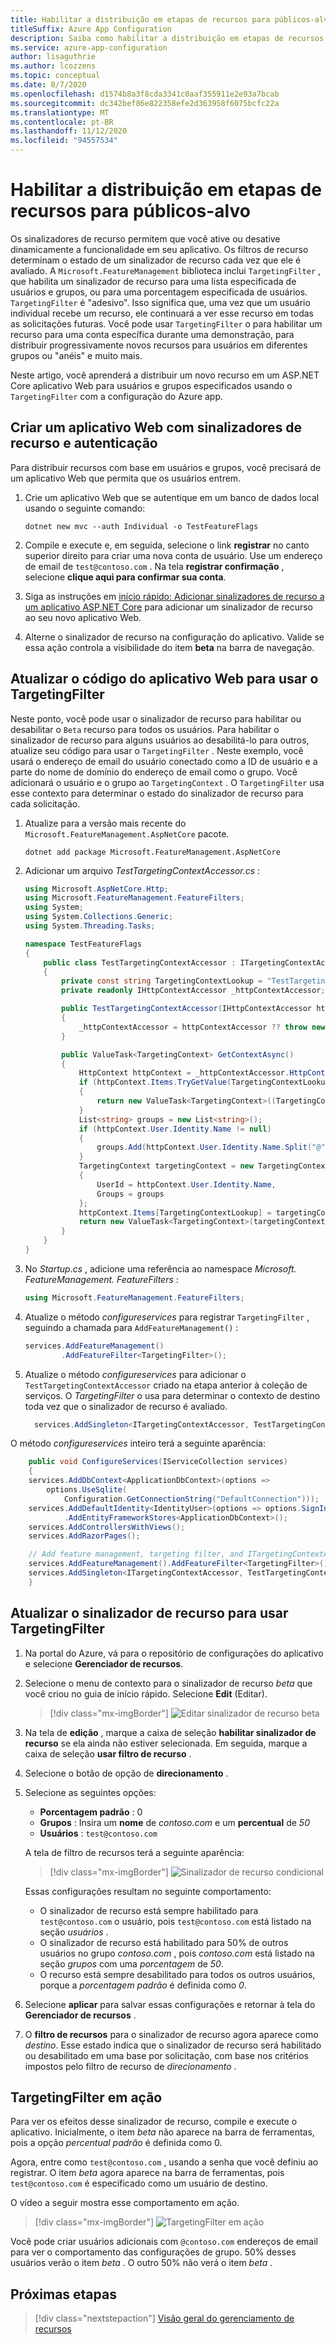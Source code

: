 ```yaml
---
title: Habilitar a distribuição em etapas de recursos para públicos-alvo
titleSuffix: Azure App Configuration
description: Saiba como habilitar a distribuição em etapas de recursos para públicos-alvo
ms.service: azure-app-configuration
author: lisaguthrie
ms.author: lcozzens
ms.topic: conceptual
ms.date: 8/7/2020
ms.openlocfilehash: d1574b8a3f8cda3341c0aaf355911e2e93a7bcab
ms.sourcegitcommit: dc342bef86e822358efe2d363958f6075bcfc22a
ms.translationtype: MT
ms.contentlocale: pt-BR
ms.lasthandoff: 11/12/2020
ms.locfileid: "94557534"
---
```

# <a name="enable-staged-rollout-of-features-for-targeted-audiences"></a>Habilitar a distribuição em etapas de recursos para públicos-alvo

Os sinalizadores de recurso permitem que você ative ou desative dinamicamente a funcionalidade em seu aplicativo. Os filtros de recurso determinam o estado de um sinalizador de recurso cada vez que ele é avaliado. A `Microsoft.FeatureManagement` biblioteca inclui `TargetingFilter` , que habilita um sinalizador de recurso para uma lista especificada de usuários e grupos, ou para uma porcentagem especificada de usuários. `TargetingFilter` é "adesivo". Isso significa que, uma vez que um usuário individual recebe um recurso, ele continuará a ver esse recurso em todas as solicitações futuras. Você pode usar `TargetingFilter` o para habilitar um recurso para uma conta específica durante uma demonstração, para distribuir progressivamente novos recursos para usuários em diferentes grupos ou "anéis" e muito mais.

Neste artigo, você aprenderá a distribuir um novo recurso em um ASP.NET Core aplicativo Web para usuários e grupos especificados usando o `TargetingFilter` com a configuração do Azure app.

## <a name="create-a-web-application-with-feature-flags-and-authentication"></a>Criar um aplicativo Web com sinalizadores de recurso e autenticação

Para distribuir recursos com base em usuários e grupos, você precisará de um aplicativo Web que permita que os usuários entrem.

1. Crie um aplicativo Web que se autentique em um banco de dados local usando o seguinte comando:

   ```dotnetcli
   dotnet new mvc --auth Individual -o TestFeatureFlags
   ```

1. Compile e execute e, em seguida, selecione o link **registrar** no canto superior direito para criar uma nova conta de usuário. Use um endereço de email de `test@contoso.com` . Na tela **registrar confirmação** , selecione **clique aqui para confirmar sua conta**.

1. Siga as instruções em [início rápido: Adicionar sinalizadores de recurso a um aplicativo ASP.NET Core](./quickstart-feature-flag-aspnet-core.md) para adicionar um sinalizador de recurso ao seu novo aplicativo Web.

1. Alterne o sinalizador de recurso na configuração do aplicativo. Valide se essa ação controla a visibilidade do item **beta** na barra de navegação.

## <a name="update-the-web-application-code-to-use-targetingfilter"></a>Atualizar o código do aplicativo Web para usar o TargetingFilter

Neste ponto, você pode usar o sinalizador de recurso para habilitar ou desabilitar o `Beta` recurso para todos os usuários. Para habilitar o sinalizador de recurso para alguns usuários ao desabilitá-lo para outros, atualize seu código para usar o `TargetingFilter` . Neste exemplo, você usará o endereço de email do usuário conectado como a ID de usuário e a parte do nome de domínio do endereço de email como o grupo. Você adicionará o usuário e o grupo ao `TargetingContext` . O `TargetingFilter` usa esse contexto para determinar o estado do sinalizador de recurso para cada solicitação.

1. Atualize para a versão mais recente do `Microsoft.FeatureManagement.AspNetCore` pacote.

   ```dotnetcli
   dotnet add package Microsoft.FeatureManagement.AspNetCore
   ```

1. Adicionar um arquivo *TestTargetingContextAccessor.cs* :

    ```csharp
    using Microsoft.AspNetCore.Http;
    using Microsoft.FeatureManagement.FeatureFilters;
    using System;
    using System.Collections.Generic;
    using System.Threading.Tasks;

    namespace TestFeatureFlags
    {
        public class TestTargetingContextAccessor : ITargetingContextAccessor
        {
            private const string TargetingContextLookup = "TestTargetingContextAccessor.TargetingContext";
            private readonly IHttpContextAccessor _httpContextAccessor;

            public TestTargetingContextAccessor(IHttpContextAccessor httpContextAccessor)
            {
                _httpContextAccessor = httpContextAccessor ?? throw new ArgumentNullException(nameof(httpContextAccessor));
            }

            public ValueTask<TargetingContext> GetContextAsync()
            {
                HttpContext httpContext = _httpContextAccessor.HttpContext;
                if (httpContext.Items.TryGetValue(TargetingContextLookup, out object value))
                {
                    return new ValueTask<TargetingContext>((TargetingContext)value);
                }
                List<string> groups = new List<string>();
                if (httpContext.User.Identity.Name != null)
                {
                    groups.Add(httpContext.User.Identity.Name.Split("@", StringSplitOptions.None)[1]);
                }
                TargetingContext targetingContext = new TargetingContext
                {
                    UserId = httpContext.User.Identity.Name,
                    Groups = groups
                };
                httpContext.Items[TargetingContextLookup] = targetingContext;
                return new ValueTask<TargetingContext>(targetingContext);
            }
        }
    }
    ```

1. No *Startup.cs* , adicione uma referência ao namespace *Microsoft. FeatureManagement. FeatureFilters* :

    ```csharp
    using Microsoft.FeatureManagement.FeatureFilters;
    ```

1. Atualize o método *configureservices* para registrar `TargetingFilter` , seguindo a chamada para `AddFeatureManagement()` :

    ```csharp
    services.AddFeatureManagement()
            .AddFeatureFilter<TargetingFilter>();
    ```

1. Atualize o método *configureservices* para adicionar o `TestTargetingContextAccessor` criado na etapa anterior à coleção de serviços. O *TargetingFilter* o usa para determinar o contexto de destino toda vez que o sinalizador de recurso é avaliado.

    ```csharp
      services.AddSingleton<ITargetingContextAccessor, TestTargetingContextAccessor>();
    ```

O método *configureservices* inteiro terá a seguinte aparência:

```csharp
    public void ConfigureServices(IServiceCollection services)
    {
    services.AddDbContext<ApplicationDbContext>(options =>
        options.UseSqlite(
            Configuration.GetConnectionString("DefaultConnection")));
    services.AddDefaultIdentity<IdentityUser>(options => options.SignIn.RequireConfirmedAccount = true)
            .AddEntityFrameworkStores<ApplicationDbContext>();
    services.AddControllersWithViews();
    services.AddRazorPages();

    // Add feature management, targeting filter, and ITargetingContextAccessor to service collection
    services.AddFeatureManagement().AddFeatureFilter<TargetingFilter>();
    services.AddSingleton<ITargetingContextAccessor, TestTargetingContextAccessor>();
    }
```

## <a name="update-the-feature-flag-to-use-targetingfilter"></a>Atualizar o sinalizador de recurso para usar TargetingFilter

1. Na portal do Azure, vá para o repositório de configurações do aplicativo e selecione **Gerenciador de recursos**.

1. Selecione o menu de contexto para o sinalizador de recurso *beta* que você criou no guia de início rápido. Selecione **Edit** (Editar).

    > [!div class="mx-imgBorder"]
    > ![Editar sinalizador de recurso beta](./media/edit-beta-feature-flag.png)

1. Na tela de **edição** , marque a caixa de seleção **habilitar sinalizador de recurso** se ela ainda não estiver selecionada. Em seguida, marque a caixa de seleção **usar filtro de recurso** .

1. Selecione o botão de opção de **direcionamento** .

1. Selecione as seguintes opções:

    - **Porcentagem padrão** : 0
    - **Grupos** : Insira um **nome** de _contoso.com_ e um **percentual** de _50_
    - **Usuários** : `test@contoso.com`

    A tela de filtro de recursos terá a seguinte aparência:

    > [!div class="mx-imgBorder"]
    > ![Sinalizador de recurso condicional](./media/feature-flag-filter-enabled.png)

    Essas configurações resultam no seguinte comportamento:

    - O sinalizador de recurso está sempre habilitado para `test@contoso.com` o usuário, pois `test@contoso.com` está listado na seção _usuários_ .
    - O sinalizador de recurso está habilitado para 50% de outros usuários no grupo _contoso.com_ , pois _contoso.com_ está listado na seção _grupos_ com uma _porcentagem_ de _50_.
    - O recurso está sempre desabilitado para todos os outros usuários, porque a _porcentagem padrão_ é definida como _0_.

1. Selecione **aplicar** para salvar essas configurações e retornar à tela do **Gerenciador de recursos** .

1. O **filtro de recursos** para o sinalizador de recurso agora aparece como *destino*. Esse estado indica que o sinalizador de recurso será habilitado ou desabilitado em uma base por solicitação, com base nos critérios impostos pelo filtro de recurso de *direcionamento* .

## <a name="targetingfilter-in-action"></a>TargetingFilter em ação

Para ver os efeitos desse sinalizador de recurso, compile e execute o aplicativo. Inicialmente, o item *beta* não aparece na barra de ferramentas, pois a opção _percentual padrão_ é definida como 0.

Agora, entre como `test@contoso.com` , usando a senha que você definiu ao registrar. O item *beta* agora aparece na barra de ferramentas, pois `test@contoso.com` é especificado como um usuário de destino.

O vídeo a seguir mostra esse comportamento em ação.

> [!div class="mx-imgBorder"]
> ![TargetingFilter em ação](./media/feature-flags-targetingfilter.gif)

Você pode criar usuários adicionais com `@contoso.com` endereços de email para ver o comportamento das configurações de grupo. 50% desses usuários verão o item *beta* . O outro 50% não verá o item *beta* .

## <a name="next-steps"></a>Próximas etapas

> [!div class="nextstepaction"]
> [Visão geral do gerenciamento de recursos](./concept-feature-management.md)